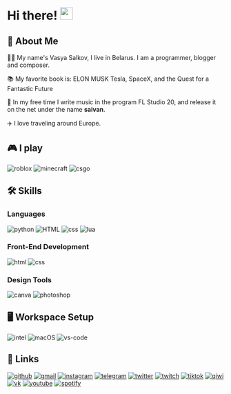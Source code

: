 # Hi there! <img src="https://media.giphy.com/media/hvRJCLFzcasrR4ia7z/giphy.gif" width="29px" height="29px">
## 🚀 About Me
👨‍💻 My name's Vasya Salkov, I live in Belarus. I am a programmer, blogger and composer.

📚 My favorite book is: ELON MUSK Tesla, SpaceX, and the Quest for a Fantastic Future

🎸 In my free time I write music in the program FL Studio 20, and release it on the net under the name **saivan**.

✈️ I love traveling around Europe.

## 🎮 I play
![roblox](https://camo.githubusercontent.com/27d9a984b7c15ec14322b53f221c964e8218459b0209e7f8f6fb3d68c5d80351/68747470733a2f2f696d672e736869656c64732e696f2f7374617469632f76313f7374796c653d666f722d7468652d6261646765266d6573736167653d526f626c6f7826636f6c6f723d303030303030266c6f676f3d526f626c6f78266c6f676f436f6c6f723d464646464646266c6162656c3d)
![minecraft](https://camo.githubusercontent.com/51eaeb21f876fd48f8c251dff961c7ac5260d51d397e3d23800e0b34f8e6bb40/68747470733a2f2f696d672e736869656c64732e696f2f7374617469632f76313f7374796c653d666f722d7468652d6261646765266d6573736167653d4d696e65637261667426636f6c6f723d363242343741266c6f676f3d4d696e656372616674266c6f676f436f6c6f723d464646464646266c6162656c3d)
![csgo](https://camo.githubusercontent.com/88cd7543666843a93d88df887c2da1c89880de7ed7e9026d40c2bad158fbd57b/68747470733a2f2f696d672e736869656c64732e696f2f7374617469632f76313f7374796c653d666f722d7468652d6261646765266d6573736167653d436f756e7465722d537472696b6526636f6c6f723d303030303030266c6f676f3d436f756e7465722d537472696b65266c6f676f436f6c6f723d464646464646266c6162656c3d)
## 🛠️ Skills

### Languages

![python](https://img.shields.io/badge/Python-3776AB?style=for-the-badge&logo=python&logoColor=white)
![HTML](https://camo.githubusercontent.com/d2da7e7ec8424780720101d4853c64dffb81dc69dfdd25a0ce88cdb3848bbc6f/68747470733a2f2f696d672e736869656c64732e696f2f7374617469632f76313f7374796c653d666f722d7468652d6261646765266d6573736167653d48544d4c3526636f6c6f723d453334463236266c6f676f3d48544d4c35266c6f676f436f6c6f723d464646464646266c6162656c3d)
![css](https://img.shields.io/badge/CSS3-1572B6?style=for-the-badge&logo=css3&logoColor=white)
![lua](https://camo.githubusercontent.com/4195587f81871f5e9c27d6769439f75e995e7f8d0c035250b74486bfa5b49f44/68747470733a2f2f696d672e736869656c64732e696f2f7374617469632f76313f7374796c653d666f722d7468652d6261646765266d6573736167653d4c756126636f6c6f723d324332443732266c6f676f3d4c7561266c6f676f436f6c6f723d464646464646266c6162656c3d)
### Front-End Development

![html](https://img.shields.io/badge/HTML5-E34F26?style=for-the-badge&logo=html5&logoColor=white)
![css](https://img.shields.io/badge/CSS3-1572B6?style=for-the-badge&logo=css3&logoColor=white)

### Design Tools

![canva](https://img.shields.io/badge/canva-00C4CC?style=for-the-badge&logo=canva&logoColor=white)
![photoshop](https://camo.githubusercontent.com/da23e68967c3cf2d4c4b996f8f43cec1e31e8acc5debff00da314edd01e30c39/68747470733a2f2f696d672e736869656c64732e696f2f7374617469632f76313f7374796c653d666f722d7468652d6261646765266d6573736167653d41646f62652b50686f746f73686f7026636f6c6f723d333141384646266c6f676f3d41646f62652b50686f746f73686f70266c6f676f436f6c6f723d464646464646266c6162656c3d)

## 🖥️ Workspace Setup
![intel](https://camo.githubusercontent.com/b9c3d85df36b8f3776d8cf00387de41022c9fa3c82f894b289c69965f03cb4aa/68747470733a2f2f696d672e736869656c64732e696f2f7374617469632f76313f7374796c653d666f722d7468652d6261646765266d6573736167653d496e74656c26636f6c6f723d303037314335266c6f676f3d496e74656c266c6f676f436f6c6f723d464646464646266c6162656c3d)
![macOS](https://camo.githubusercontent.com/2dbf48f1d4f42b9fb505af7afad8b6012f64d04219793309f814d59a33cab631/68747470733a2f2f696d672e736869656c64732e696f2f7374617469632f76313f7374796c653d666f722d7468652d6261646765266d6573736167653d6d61634f5326636f6c6f723d303030303030266c6f676f3d6d61634f53266c6f676f436f6c6f723d464646464646266c6162656c3d)
![vs-code](https://img.shields.io/badge/VS_Code-007ACC?style=for-the-badge&logo=Visual-Studio-Code&logoColor=white)

## 🔗 Links
[![github](https://img.shields.io/badge/GitHub-000000?style=for-the-badge&logo=GitHub&logoColor=white)](https://github.com/VasilSalkov)
[![gmail](https://img.shields.io/badge/Gmail-D14836?style=for-the-badge&logo=Gmail&logoColor=white)](mailto:vasilsalkou@gmail.com)
[![instagram](https://img.shields.io/badge/Instagram-E4405F?style=for-the-badge&logo=instagram&logoColor=white)](https://www.instagram.com/sai__van/)
[![telegram](https://camo.githubusercontent.com/6f137f6e48f123181ee64838b8aa29e5e3cf4e69a8999e7056f4df2e3331c4b9/68747470733a2f2f696d672e736869656c64732e696f2f7374617469632f76313f7374796c653d666f722d7468652d6261646765266d6573736167653d54656c656772616d26636f6c6f723d323641354534266c6f676f3d54656c656772616d266c6f676f436f6c6f723d464646464646266c6162656c3d)](https://t.me/saivan4ick)
[![twitter](https://camo.githubusercontent.com/0bd066115a3d5d3b06c206ac73e483bc237e6ff7c61f9ba3262e683581de9718/68747470733a2f2f696d672e736869656c64732e696f2f7374617469632f76313f7374796c653d666f722d7468652d6261646765266d6573736167653d5477697474657226636f6c6f723d314441314632266c6f676f3d54776974746572266c6f676f436f6c6f723d464646464646266c6162656c3d)](https://twitter.com/vasyasalkov)
[![twitch](https://camo.githubusercontent.com/dcf2628f2eefecb5cd4a450ff1297ed75ca8707ce19a2fd8d6dae14f13034564/68747470733a2f2f696d672e736869656c64732e696f2f7374617469632f76313f7374796c653d666f722d7468652d6261646765266d6573736167653d54776974636826636f6c6f723d393134364646266c6f676f3d547769746368266c6f676f436f6c6f723d464646464646266c6162656c3d)](https://twitch.tv/saivan__)
[![tiktok](https://camo.githubusercontent.com/3c4be09deddca98b8a0019063ff15e2bbbdff3dbee35de10e5f4c7afa03f027a/68747470733a2f2f696d672e736869656c64732e696f2f7374617469632f76313f7374796c653d666f722d7468652d6261646765266d6573736167653d54696b546f6b26636f6c6f723d303030303030266c6f676f3d54696b546f6b266c6f676f436f6c6f723d464646464646266c6162656c3d)](https://tiktok.com/@saivan__)
[![qiwi](https://camo.githubusercontent.com/b1e3c106b366ad93f4e8775acab0f7d42e7855f5da5ee80537ec85a0a7142f9b/68747470733a2f2f696d672e736869656c64732e696f2f7374617469632f76313f7374796c653d666f722d7468652d6261646765266d6573736167653d5149574926636f6c6f723d323232323232266c6f676f3d51495749266c6f676f436f6c6f723d464638433030266c6162656c3d)](https://qiwi.com/n/SAIVANN)
[![vk](https://camo.githubusercontent.com/ed2135313b8d5f71d9c7bdaff09e4906315a02fb0560c57a1c331e960d814ffc/68747470733a2f2f696d672e736869656c64732e696f2f7374617469632f76313f7374796c653d666f722d7468652d6261646765266d6573736167653d564b26636f6c6f723d303037374646266c6f676f3d564b266c6f676f436f6c6f723d464646464646266c6162656c3d)](https://vk.com/saivann)
[![youtube](https://camo.githubusercontent.com/9bbd418eba4e5ca72da9663efab9d832ebec5e1b1141c6edad4fdb618e262958/68747470733a2f2f696d672e736869656c64732e696f2f7374617469632f76313f7374796c653d666f722d7468652d6261646765266d6573736167653d596f755475626526636f6c6f723d464630303030266c6f676f3d596f7554756265266c6f676f436f6c6f723d464646464646266c6162656c3d)](https://youtube.com/saivan)
[![spotify](https://camo.githubusercontent.com/f63f025c4f4797f4e0cf1904d1c87d02179a369b11948d5023af396d30dcad7b/68747470733a2f2f696d672e736869656c64732e696f2f7374617469632f76313f7374796c653d666f722d7468652d6261646765266d6573736167653d53706f7469667926636f6c6f723d314442393534266c6f676f3d53706f74696679266c6f676f436f6c6f723d464646464646266c6162656c3d)](https://open.spotify.com/artist/5UZDcFFnZVJtb9Kxv4xnFj?si=nTmWfyDMRqiSPSl7lTbX9g&nd=1)
